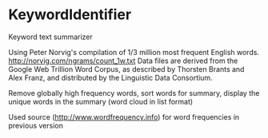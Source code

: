 # KeywordIdentifier
Keyword text summarizer

Using Peter Norvig's compilation of 1/3 million most frequent English words.
http://norvig.com/ngrams/count_1w.txt
Data files are derived from the Google Web Trillion Word Corpus, as described by Thorsten Brants and Alex Franz, and distributed by the Linguistic Data Consortium.




Remove globally high frequency words, sort words for summary, display the unique words in the summary (word cloud in list format)

Used source (http://www.wordfrequency.info) for word frequencies in previous version
